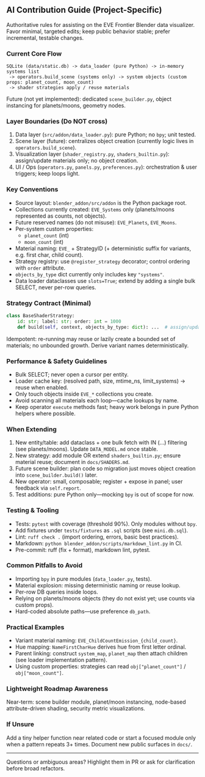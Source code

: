 ## AI Contribution Guide (Project-Specific)

Authoritative rules for assisting on the EVE Frontier Blender data visualizer. Favor minimal, targeted edits; keep public behavior stable; prefer incremental, testable changes.

### Current Core Flow

```text
SQLite (data/static.db) -> data_loader (pure Python) -> in-memory systems list
 -> operators.build_scene (systems only) -> system objects (custom props: planet_count, moon_count)
 -> shader strategies apply / reuse materials
```

Future (not yet implemented): dedicated `scene_builder.py`, object instancing for planets/moons, geometry nodes.

### Layer Boundaries (Do NOT cross)

1. Data layer (`src/addon/data_loader.py`): pure Python; no `bpy`; unit tested.
2. Scene layer (future): centralizes object creation (currently logic lives in `operators.build_scene`).
3. Visualization layer (`shader_registry.py`, `shaders_builtin.py`): assign/update materials only; no object creation.
4. UI / Ops (`operators.py`, `panels.py`, `preferences.py`): orchestration & user triggers; keep loops light.



### Key Conventions
- Source layout: `blender_addon/src/addon` is the Python package root.
- Collections currently created: `EVE_Systems` only (planets/moons represented as counts, not objects).
- Future reserved names (do not misuse): `EVE_Planets`, `EVE_Moons`.
- Per-system custom properties:
    - `planet_count` (int)
    - `moon_count` (int)
- Material naming: `EVE_` + StrategyID (+ deterministic suffix for variants, e.g. first char, child count).
- Strategy registry: use `@register_strategy` decorator; control ordering with `order` attribute.
- `objects_by_type` dict currently only includes key `"systems"`.
- Data loader dataclasses use `slots=True`; extend by adding a single bulk SELECT, never per-row queries.

### Strategy Contract (Minimal)

```python
class BaseShaderStrategy:
    id: str; label: str; order: int = 1000
    def build(self, context, objects_by_type: dict): ...  # assign/update materials
```

Idempotent: re-running may reuse or lazily create a bounded set of materials; no unbounded growth. Derive variant names deterministically.

### Performance & Safety Guidelines
- Bulk SELECT; never open a cursor per entity.
- Loader cache key: (resolved path, size, mtime_ns, limit_systems) → reuse when enabled.
- Only touch objects inside `EVE_*` collections you create.
- Avoid scanning all materials each loop—cache lookups by name.
- Keep operator `execute` methods fast; heavy work belongs in pure Python helpers where possible.

### When Extending

1. New entity/table: add dataclass + one bulk fetch with IN (...) filtering (see planets/moons). Update `DATA_MODEL.md` once stable.
2. New strategy: add module OR extend `shaders_builtin.py`; ensure material reuse; document in `docs/SHADERS.md`.
3. Future scene builder: plan code so migration just moves object creation into `scene_builder.build()` later.
4. New operator: small, composable; register + expose in panel; user feedback via `self.report`.
5. Test additions: pure Python only—mocking `bpy` is out of scope for now.



### Testing & Tooling
- Tests: `pytest` with coverage (threshold 90%). Only modules without `bpy`.
- Add fixtures under `tests/fixtures` as `.sql` scripts (see `mini.db.sql`).
- Lint: `ruff check .` (import ordering, errors, basic best practices).
- Markdown: `python blender_addon/scripts/markdown_lint.py` in CI.
- Pre-commit: ruff (fix + format), markdown lint, pytest.

### Common Pitfalls to Avoid
- Importing `bpy` in pure modules (`data_loader.py`, tests).
- Material explosion: missing deterministic naming or reuse lookup.
- Per-row DB queries inside loops.
- Relying on planets/moons objects (they do not exist yet; use counts via custom props).
- Hard-coded absolute paths—use preference `db_path`.

### Practical Examples
- Variant material naming: `EVE_ChildCountEmission_{child_count}`.
- Hue mapping: `NameFirstCharHue` derives hue from first letter ordinal.
- Parent linking: construct `system_map`, `planet_map` then attach children (see loader implementation pattern).
- Using custom properties: strategies can read `obj["planet_count"]` / `obj["moon_count"]`.

### Lightweight Roadmap Awareness
Near-term: scene builder module, planet/moon instancing, node-based attribute-driven shading, security metric visualizations.

### If Unsure
Add a tiny helper function near related code or start a focused module only when a pattern repeats 3+ times. Document new public surfaces in `docs/`.

---
Questions or ambiguous areas? Highlight them in PR or ask for clarification before broad refactors.
